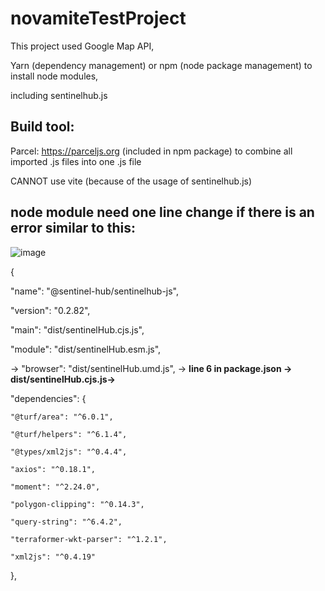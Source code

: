 # novamiteTestProject

This project used 
Google Map API, 

Yarn (dependency management) or npm (node package management) to install node modules, 

including sentinelhub.js


## Build tool: 
Parcel: https://parceljs.org (included in npm package) to combine all imported .js files into one .js file

CANNOT use vite (because of the usage of sentinelhub.js)


## **node module need one line change** if there is an error similar to this:

![image](https://user-images.githubusercontent.com/45051238/197378062-eddf0b1c-e23c-452c-905b-f081e10dc897.png)

{

  "name": "@sentinel-hub/sentinelhub-js",
  
  "version": "0.2.82",
  
  "main": "dist/sentinelHub.cjs.js",
  
  "module": "dist/sentinelHub.esm.js",
  
  -> "browser": "dist/sentinelHub.umd.js",  ->  **line 6 in package.json -> dist/sentinelHub.cjs.js->**
  
  "dependencies": {
  
    "@turf/area": "^6.0.1",
    
    "@turf/helpers": "^6.1.4",
    
    "@types/xml2js": "^0.4.4",
    
    "axios": "^0.18.1",
    
    "moment": "^2.24.0",
    
    "polygon-clipping": "^0.14.3",
    
    "query-string": "^6.4.2",
    
    "terraformer-wkt-parser": "^1.2.1",
    
    "xml2js": "^0.4.19"
    
  },
